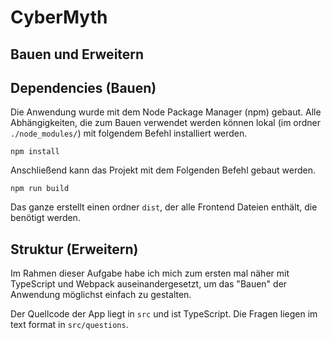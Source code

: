 # CyberMyth


## Bauen und Erweitern

## Dependencies (Bauen)

Die Anwendung wurde mit dem Node Package Manager (npm) gebaut. Alle Abhängigkeiten, die zum Bauen verwendet werden können lokal (im ordner `./node_modules/`) mit folgendem Befehl installiert werden.

```
npm install
```

Anschließend kann das Projekt mit dem Folgenden Befehl gebaut werden.

```
npm run build
```

Das ganze erstellt einen ordner `dist`, der alle Frontend Dateien enthält, die benötigt werden.

## Struktur (Erweitern)

Im Rahmen dieser Aufgabe habe ich mich zum ersten mal näher mit TypeScript und Webpack auseinandergesetzt, um das "Bauen" der Anwendung möglichst einfach zu gestalten.

Der Quellcode der App liegt in `src` und ist TypeScript. Die Fragen liegen im text format in `src/questions`.